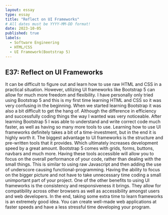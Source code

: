 ```yaml
---
layout: essay
type: essay
title: "Reflect on UI Frameworks"
# All dates must be YYYY-MM-DD format!
date: 2023-10-05
published: true
labels:
  - Software Engineering
  - HTML/CSS
  - UI Framework(Bootstrap 5)
---
```




## E37: Reflect on UI Frameworks

It can be difficult to figure out and learn how to use raw HTML and CSS in a practical situation. However, utilizing UI frameworks like Bootstrap 5 can allow for much more freedom and flexibility.  I have personally only tried using Bootstrap 5 and this is my first time learning HTML and CSS so it was very confusing in the beginning. When we started learning Bootstrap it was also a bit difficult to get the hang of. Although the difference in efficiency and successfully coding things the way I wanted was very noticeable. After learning Bootstrap 5 I was able to understand and write correct code much faster, as well as having so many more tools to use. Learning how to use UI frameworks definitely takes a bit of a time-investment, but in the end it is highly worth it.
The biggest advantage to UI frameworks is the structure and pre-written tools that it provides. Which ultimately increases development speed by a great amount. Bootstrap 5 comes with grids, forms, buttons, navbars and much more. Having these tools accessible will allow you to focus on the overall performance of your code, rather than dealing with the small things. This is similar to using raw Javascript and then adding the use of underscore causing functional-programming. Having the ability to focus on the bigger picture and not have to take unnecessary time coding a small unimportant part of your project.
One of the other benefits to using UI frameworks is the consistency and responsiveness it brings. They allow for compatibility across other browsers as well as accessibility amongst users and web developers. In the end, taking some extra time to learn frameworks is an extremely good idea. You can create well-made web applications at faster speeds and have a less stressful time developing your program.
